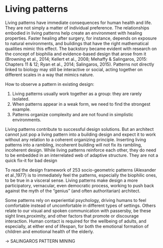 # Living patterns

Living patterns have immediate consequences for human health and life. They are not simply a matter of individual preference. The relationships embodied in living patterns help create an environment with healing properties. Faster healing after surgery, for instance, depends on exposure to natural environments, and buildings that have the right mathematical qualities mimic this effect. The backstory became evident with research on the concept of biophilia and evidence-based design that arose from it (Browning et al., 2014; Kellert et al., 2008; Mehaffy
& Salingaros, 2015: Chapters 11 & 12; Ryan et al., 2014; Salingaros, 2015). Patterns not directly linked to biology may still be interactive or social, acting together on different scales in a way that mimics nature.

How to observe a pattern in existing design:
1. Living patterns usually work together as a group: they are rarely isolated.
2. When patterns appear in a weak form, we need to find the strongest example.
3. Patterns organize complexity and are not found in simplistic environments.

Living patterns contribute to successful design solutions. But an architect cannot just pop a living pattern into a building design and expect it to work without any relation to a coherent organizing principle. Inserting living patterns into a rambling, incoherent building will not fix its rambling, incoherent design. While living patterns reinforce each other, they do need to be embedded in an interrelated web of adaptive structure. They are not a quick fix-it for bad design

To read the design framework of 253 socio-geometric patterns (Alexander et al.,1977) is to immediately feel the patterns, especially the biophilic ones, to be true in a visceral sense. Living patterns make design a more participatory, vernacular, even democratic process, working to push back against the myth of the “genius” (and
often authoritarian) architect.

Some patterns rely on experiential psychology, driving humans to feel comfortable instead of uncomfortable in different types of settings. Others relate to our visual and spoken communication with passersby, be these sight lines,proximity, and other factors that promote or discourage interaction. Human contact is required for the wellbeing of adults, and especially, at either end of lifespan, for both the emotional formation of children and emotional health of the elderly.


-> SALINGAROS PATTERN MINING

